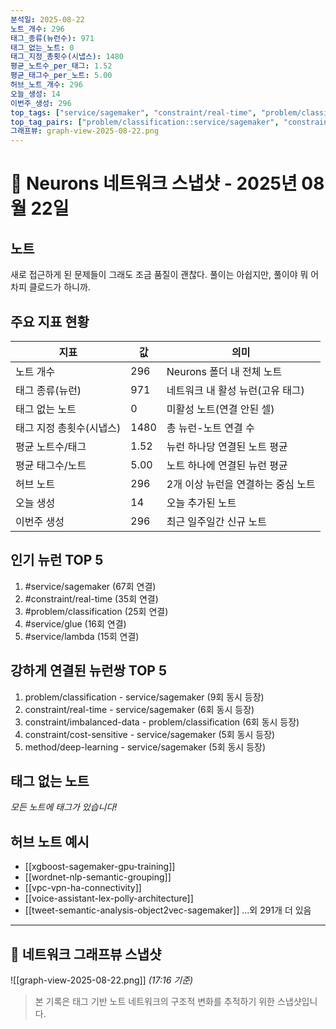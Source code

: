 ```yaml
---
분석일: 2025-08-22
노트_개수: 296
태그_종류(뉴런수): 971
태그_없는_노트: 0
태그_지정_총횟수(시냅스): 1480
평균_노트수_per_태그: 1.52
평균_태그수_per_노트: 5.00
허브_노트_개수: 296
오늘_생성: 14
이번주_생성: 296
top_tags: ["service/sagemaker", "constraint/real-time", "problem/classification", "service/glue", "service/lambda"]
top_tag_pairs: ["problem/classification::service/sagemaker", "constraint/real-time::service/sagemaker", "constraint/imbalanced-data::problem/classification", "constraint/cost-sensitive::service/sagemaker", "method/deep-learning::service/sagemaker"]
그래프뷰: graph-view-2025-08-22.png
---
```

# 🧠 Neurons 네트워크 스냅샷 - 2025년 08월 22일

## 노트
새로 접근하게 된 문제들이 그래도 조금 품질이 괜찮다.
풀이는 아쉽지만, 풀이야 뭐 어차피 클로드가 하니까.

## 주요 지표 현황
| 지표 | 값 | 의미 |
|------|-----|------|
| 노트 개수 | 296 | Neurons 폴더 내 전체 노트 |
| 태그 종류(뉴런) | 971 | 네트워크 내 활성 뉴런(고유 태그) |
| 태그 없는 노트 | 0 | 미활성 노트(연결 안된 셀) |
| 태그 지정 총횟수(시냅스) | 1480 | 총 뉴런-노트 연결 수 |
| 평균 노트수/태그 | 1.52 | 뉴런 하나당 연결된 노트 평균 |
| 평균 태그수/노트 | 5.00 | 노트 하나에 연결된 뉴런 평균 |
| 허브 노트 | 296 | 2개 이상 뉴런을 연결하는 중심 노트 |
| 오늘 생성 | 14 | 오늘 추가된 노트 |
| 이번주 생성 | 296 | 최근 일주일간 신규 노트 |

## 인기 뉴런 TOP 5
1. #service/sagemaker (67회 연결)
2. #constraint/real-time (35회 연결)
3. #problem/classification (25회 연결)
4. #service/glue (16회 연결)
5. #service/lambda (15회 연결)

## 강하게 연결된 뉴런쌍 TOP 5
1. problem/classification - service/sagemaker (9회 동시 등장)
2. constraint/real-time - service/sagemaker (6회 동시 등장)
3. constraint/imbalanced-data - problem/classification (6회 동시 등장)
4. constraint/cost-sensitive - service/sagemaker (5회 동시 등장)
5. method/deep-learning - service/sagemaker (5회 동시 등장)

## 태그 없는 노트
*모든 노트에 태그가 있습니다!*

## 허브 노트 예시
- [[xgboost-sagemaker-gpu-training]]
- [[wordnet-nlp-semantic-grouping]]
- [[vpc-vpn-ha-connectivity]]
- [[voice-assistant-lex-polly-architecture]]
- [[tweet-semantic-analysis-object2vec-sagemaker]]
...외 291개 더 있음

---

## 📸 네트워크 그래프뷰 스냅샷
![[graph-view-2025-08-22.png]]
_(17:16 기준)_

> 본 기록은 태그 기반 노트 네트워크의 구조적 변화를 추적하기 위한 스냅샷입니다.  

